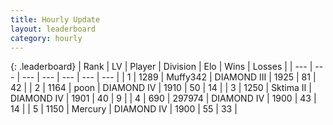 ```yaml
---
title: Hourly Update
layout: leaderboard
category: hourly
---
```


{: .leaderboard}
| Rank | LV | Player | Division | Elo | Wins | Losses |
| --- | --- | --- | --- | --- | --- | --- |
| <span data-change="3">1</span> | 1289 | <span title="ID: 720567">Muffy342</span> | DIAMOND III | <span data-change="25">1925</span> | <span data-change="6">81</span> | <span data-change="1">42</span> |
| <span data-change="0">2</span> | 1164 | <span title="ID: 540690">poon</span> | DIAMOND IV | <span data-change="0">1910</span> | <span data-change="0">50</span> | <span data-change="0">14</span> |
| <span data-change="0">3</span> | 1250 | <span title="ID: 402846">Sktima II</span> | DIAMOND IV | <span data-change="0">1901</span> | <span data-change="0">40</span> | <span data-change="0">9</span> |
| <span data-change="2">4</span> | 690 | <span title="ID: 544038">297974</span> | DIAMOND IV | <span data-change="16">1900</span> | <span data-change="1">43</span> | <span data-change="0">14</span> |
| <span data-change="-4">5</span> | 1150 | <span title="ID: 692745">Mercury</span> | DIAMOND IV | <span data-change="-12">1900</span> | <span data-change="0">55</span> | <span data-change="1">33</span> |